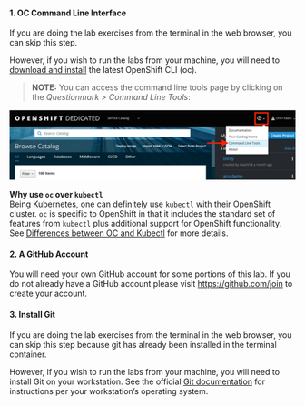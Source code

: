 #### 1. OC Command Line Interface

If you are doing the lab exercises from the terminal in the web browser, you can skip this step.

However, if you wish to run the labs from your machine, you will need to [download and install](https://docs.openshift.com/container-platform/4.8/cli_reference/openshift_cli/getting-started-cli.html#installing-openshift-cli) the latest OpenShift CLI (oc).  

> **NOTE:** You can access the command line tools page by clicking on the *Questionmark > Command Line Tools*:

![CLI Tools](images/0-cli_tools_page.png)

**Why use `oc` over `kubectl`**<br>
Being Kubernetes, one can definitely use `kubectl` with their OpenShift cluster.  `oc` is specific to OpenShift in that it includes the standard set of features from `kubectl` plus additional support for OpenShift functionality.  See [Differences between OC and Kubectl](https://docs.openshift.com/container-platform/3.11/cli_reference/differences_oc_kubectl.html) for more details.

#### 2. A GitHub Account
You will need your own GitHub account for some portions of this lab.  If you do not already have a GitHub account please visit <https://github.com/join> to create your account.

#### 3. Install Git

If you are doing the lab exercises from the terminal in the web browser, you can skip this step because git has already been installed in the terminal container.

However, if you wish to run the labs from your machine, you will need to install Git on your workstation.  See the official [Git documentation](https://git-scm.com/book/en/v2/Getting-Started-Installing-Git) for instructions per your workstation’s operating system.
